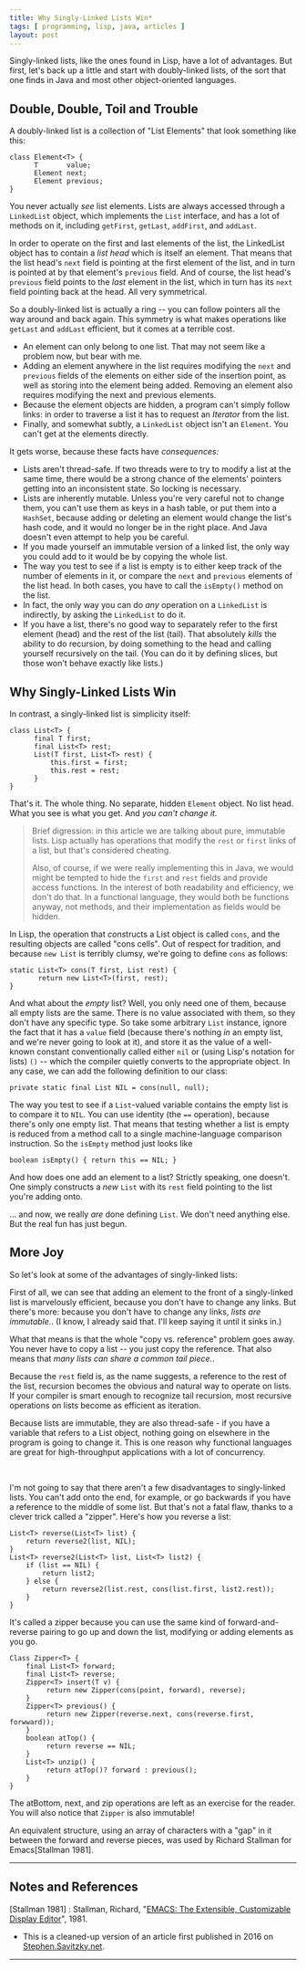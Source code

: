 ```yaml
---
title: Why Singly-Linked Lists Win*
tags: [ programming, lisp, java, articles ]
layout: post
---
```


Singly-linked lists, like the ones found in Lisp, have a lot of advantages.
But first, let's back up a little and start with doubly-linked lists, of the
sort that one finds in Java and most other object-oriented languages.

## Double, Double, Toil and Trouble

A doubly-linked list is a collection of "List Elements" that look
something like this:

    class Element<T> {
          T       value;
          Element next;
          Element previous;
    }

You never actually *see* list elements. Lists are always accessed
through a `LinkedList` object, which implements the `List` interface,
and has a lot of methods on it, including `getFirst`, `getLast`,
`addFirst`, and `addLast`.

In order to operate on the first and last elements of the list, the
LinkedList object has to contain a *list head* which is itself an
element. That means that the list head's `next` field is pointing at the
first element of the list, and in turn is pointed at by that element's
`previous` field. And of course, the list head's `previous` field points
to the *last* element in the list, which in turn has its `next` field
pointing back at the head. All very symmetrical.

So a doubly-linked list is actually a ring -- you can follow pointers
all the way around and back again. This symmetry is what makes
operations like `getLast` and `addLast` efficient, but it comes at a
terrible cost.

-   An element can only belong to one list. That may not seem like a
    problem now, but bear with me.
-   Adding an element anywhere in the list requires modifying the `next`
    and `previous` fields of the elements on either side of the
    insertion point, as well as storing into the element being added.
    Removing an element also requires modifying the next and previous
    elements.
-   Because the element objects are hidden, a program can't simply
    follow links: in order to traverse a list it has to request an
    *Iterator* from the list.
-   Finally, and somewhat subtly, a `LinkedList` object isn't an
    `Element`. You can't get at the elements directly.

It gets worse, because these facts have *consequences:*

-   Lists aren't thread-safe. If two threads were to try to modify a
    list at the same time, there would be a strong chance of the
    elements' pointers getting into an inconsistent state. So locking is
    necessary.
-   Lists are inherently mutable. Unless you're very careful not to
    change them, you can't use them as keys in a hash table, or put them
    into a `HashSet`, because adding or deleting an element would change
    the list's hash code, and it would no longer be in the right place.
    And Java doesn't even attempt to help you be careful.
-   If you made yourself an immutable version of a linked list, the only
    way you could add to it would be by copying the whole list.
-   The way you test to see if a list is empty is to either keep track
    of the number of elements in it, or compare the `next` and
    `previous` elements of the list head. In both cases, you have to
    call the `isEmpty()` method on the list.
-   In fact, the only way you can do *any* operation on a `LinkedList` is
    indirectly, by asking the `LinkedList` to do it.
-   If you have a list, there's no good way to separately refer to the first
    element (head) and the rest of the list (tail).  That absolutely *kills*
    the ability to do recursion, by doing something to the head and calling
    yourself recursively on the tail. (You can do it by defining slices, but
    those won't behave exactly like lists.)

Why Singly-Linked Lists Win
---------------------------

In contrast, a singly-linked list is simplicity itself:

    class List<T> {
          final T first;
          final List<T> rest;
          List(T first, List<T> rest) {
              this.first = first;
              this.rest = rest;
          }
    }

That's it. The whole thing. No separate, hidden `Element` object. No
list head. What you see is what you get. And *you can't change it.*

> Brief digression: in this article we are talking about pure, immutable
> lists. Lisp actually has operations that modify the `rest` or `first`
> links of a list, but that's considered cheating.
>
> Also, of course, if we were really implementing this in Java, we would
> might be tempted to hide the `first` and `rest` fields and provide
> access functions. In the interest of both readability and efficiency,
> we don't do that. In a functional language, they would both be
> functions anyway, not methods, and their implementation as fields
> would be hidden.

In Lisp, the operation that *cons*tructs a List object is called `cons`,
and the resulting objects are called "cons cells". Out of respect for
tradition, and because `new List` is terribly clumsy, we're going to
define `cons` as follows:

    static List<T> cons(T first, List rest) {
           return new List<T>(first, rest);
	}

And what about the *empty* list? Well, you only need one of them,
because all empty lists are the same. There is no value associated with
them, so they don't have any specific type. So take some arbitrary
`List` instance, ignore the fact that it has a `value` field (because
there's nothing *in* an empty list, and we're never going to look at
it), and store it as the value of a well-known constant conventionally
called either `nil` or (using Lisp's notation for lists) `()` -- which
the compiler quietly converts to the appropriate object. In any case, we
can add the following definition to our class:

    private static final List NIL = cons(null, null);

The way you test to see if a `List`-valued variable contains the empty
list is to compare it to `NIL`. You can use identity (the `==`
operation), because there's only one empty list. That means that testing
whether a list is empty is reduced from a method call to a single
machine-language comparison instruction. So the `isEmpty` method just
looks like

    boolean isEmpty() { return this == NIL; }

And how does one add an element to a list? Strictly speaking, one
doesn't. One simply constructs a *new* `List` with its `rest` field
pointing to the list you're adding onto.

... and now, we really *are* done defining `List`. We don't need
anything else. But the real fun has just begun.

More Joy
--------

So let's look at some of the advantages of singly-linked lists:

First of all, we can see that adding an element to the front of a
singly-linked list is marvelously efficient, because you don't have to
change any links. But there's more: because you don't have to change any
links, *lists are immutable.*. (I know, I already said that. I'll keep
saying it until it sinks in.)

What that means is that the whole "copy vs. reference" problem goes
away. You never have to copy a list -- you just copy the reference. That
also means that *many lists can share a common tail piece.*.

Because the `rest` field is, as the name suggests, a reference to the
rest of the list, recursion becomes the obvious and natural way to
operate on lists. If your compiler is smart enough to recognize tail
recursion, most recursive operations on lists become as efficient as
iteration.

Because lists are immutable, they are also thread-safe - if you have a
variable that refers to a List object, nothing going on elsewhere in the
program is going to change it. This is one reason why functional
languages are great for high-throughput applications with a lot of
concurrency.

 

I'm not going to say that there aren't a few disadvantages to
singly-linked lists. You can't add onto the end, for example, or go
backwards if you have a reference to the middle of some list. But that's
not a fatal flaw, thanks to a clever trick called a "zipper". Here's how
you reverse a list:

    List<T> reverse(List<T> list) {
        return reverse2(list, NIL);
    }
    List<T> reverse2(List<T> list, List<T> list2) {
        if (list == NIL) {
            return list2;
        } else {
            return reverse2(list.rest, cons(list.first, list2.rest));
        }
    }

It's called a zipper because you can use the same kind of
forward-and-reverse pairing to go up and down the list, modifying or
adding elements as you go.

    Class Zipper<T> {
        final List<T> forward;
        final List<T> reverse;
        Zipper<T> insert(T v) {
             return new Zipper(cons(point, forward), reverse);
        }
        Zipper<T> previous() {
             return new Zipper(reverse.next, cons(reverse.first, forwward));
        }
        boolean atTop() {
             return reverse == NIL;
        }
        List<T> unzip() {
             return atTop()? forward : previous();
        }
    }

The atBottom, next, and zip operations are left as an exercise for the
reader. You will also notice that `Zipper` is also immutable!

An equivalent structure, using an array of characters with a "gap" in it
between the forward and reverse pieces, was used by Richard Stallman for
Emacs\[Stallman 1981\].

------------------------------------------------------------------------

Notes and References
--------------------

 \[Stallman 1981\] 
:   Stallman, Richard, "[EMACS: The Extensible, Customizable Display
    Editor](https://www.gnu.org/software/emacs/emacs-paper.html#SEC31)", 1981.
	
* This is a cleaned-up version of an article first published in 2016 on
  [Stephen.Savitzky.net](https://stephen.savitzky.net).

------------------------------------------------------------------------


